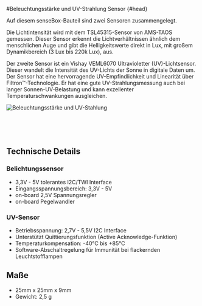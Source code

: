 #Beleuchtungsstärke und UV-Strahlung Sensor {#head}
<div class="description">

Auf diesem senseBox-Bauteil sind zwei Sensoren zusammengelegt.

Die Lichtintensität wird mit dem TSL45315-Sensor von AMS-TAOS gemessen. Dieser Sensor erkennt die Lichtverhältnissen ähnlich dem menschlichen Auge und gibt die Helligkeitswerte direkt in Lux, mit großem Dynamikbereich (3 Lux bis 220k Lux), aus.

Der zweite Sensor ist ein Vishay VEML6070 Ultravioletter (UV)-Lichtsensor. Dieser wandelt die Intensität des UV-Lichts der Sonne in digitale Daten um. Der Sensor hat eine hervorragende UV-Empfindlichkeit und Linearität über Filtron™-Technologie. Er hat eine gute UV-Strahlungsmessung auch bei langer Sonnen-UV-Belastung und kann exzellenter Temperaturschwankungen ausgleichen.
</div>

![Beleuchtungsstärke und UV-Stahlung](https://raw.githubusercontent.com/sensebox/books-v2/home/pictures/tsl%20top.png?token=AUIA5xb1UX2DbakBIbtCul4aeo7cT6ezks5bFkzywA%3D%3D)

<div class="line">
    <br>
    <br>
    <br>
</div>

## Technische Details

### Belichtungssensor

* 3,3V - 5V tolerantes I2C/TWI Interface
* Eingangsspannungsbereich: 3,3V - 5V
* on-board 2,5V Spannungsregler
* on-board Pegelwandler

### UV-Sensor

* Betriebsspannung: 2,7V - 5,5V I2C Interface
* Unterstützt Quittierungsfunktion (Active Acknowledge-Funktion)
* Temperaturkompensation: -40°C bis +85°C
* Software-Abschaltregelung für Immunität bei flackernden Leuchtstofflampen

## Maße
* 25mm x 25mm x 9mm
* Gewicht: 2,5 g
